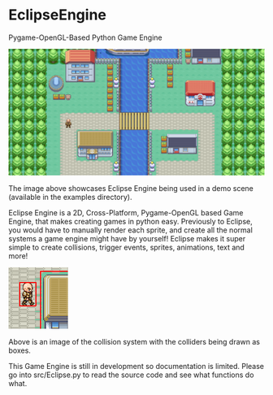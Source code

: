 # EclipseEngine
Pygame-OpenGL-Based Python Game Engine

![Image of EclipseEngine in action](https://raw.githubusercontent.com/ethanedits/EclipseEngine/main/img/SceneImage.png)

The image above showcases Eclipse Engine being used in a demo scene (available in the examples directory).

Eclipse Engine is a 2D, Cross-Platform, Pygame-OpenGL based Game Engine, that makes creating games in python easy. Previously to Eclipse, you would have to manually render each sprite, and create all the normal systems a game engine might have by yourself! Eclipse makes it super simple to create collisions, trigger events, sprites, animations, text and more!

![Image of Collision System](https://raw.githubusercontent.com/ethanedits/EclipseEngine/main/img/CollisionImage.png)

Above is an image of the collision system with the colliders being drawn as boxes.

This Game Engine is still in development so documentation is limited. Please go into src/Eclipse.py to read the source code and see what functions do what.
